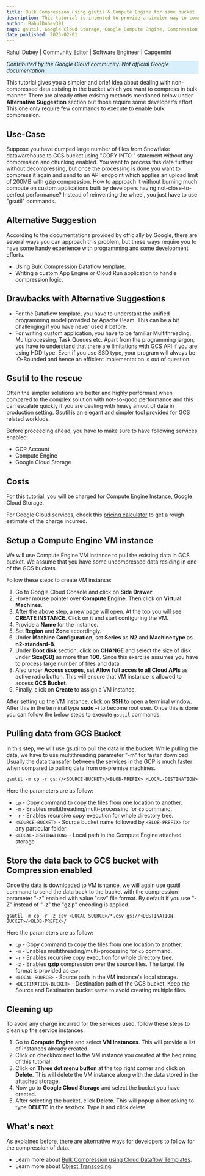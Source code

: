 ```yaml
---
title: Bulk Compression using gsutil & Compute Engine for same bucket
description: This tutorial is intented to provide a simpler way to compress the data already exisitng in a bucket.
author: RahulDubey391
tags: gsutil, Google Cloud Storage, Google Compute Engine, Compression, gzip
date_published: 2023-02-01
---
```



Rahul Dubey | Community Editor | Software Engineer | Capgemini

<p style="background-color:#D9EFFC;"><i>Contributed by the Google Cloud community. Not official Google documentation.</i></p>

This tutorial gives you a simpler and brief idea about dealing with non-compressed data existing in the bucket which you want to compress in bulk manner. There are already other exisitng methods mentioned below under **Alternative Suggestion** section but those require some developer's effort. This one only require few commands to execute to enable bulk compression.

## Use-Case
Suppose you have dumped large number of files from Snowflake datawarehouse to GCS bucket using "COPY INTO <LOCATION-TO-GCS>" statement without any compression and chunking enabled. You want to process this data further without decompressing, but once the processing is done you want to compress it again and send to an API endpoint which applies an upload limit of 200MB with gzip compression. How to approach it without burning much compute on custom applications built by developers having not-close-to-perfect performance? Instead of reinventing the wheel, you just have to use "gsutil" commands. 


## Alternative Suggestion
According to the documentations provided by officially by Google, there are several ways you can approach this problem, but these ways require you to have some handy experience with programming and some development efforts.
  * Using Bulk Compression Dataflow template.
  * Writing a custom App Engine or Cloud Run application to handle compression logic.


## Drawbacks with Alternative Suggestions
  * For the Dataflow template, you have to understant the unified programming model provided by Apache Beam. This can be a bit challenging if you have never used it before.
  * For writing custom application, you have to be familiar Multithreading, Multiprocessing, Task Queues etc. Apart from the programming jargon, you have to understand that there are limitations with GCS API if you are using HDD type. Even if you use SSD type, your program will always be IO-Bounded and hence an efficient implementation is out of question.


## Gsutil to the rescue
Often the simpler solutions are better and highly performant when compared to the complex solution with not-so-good performance and this can escalate quickly if you are dealing with heavy amout of data in production setting. Gsutil is an elegant and simpler tool provided for GCS related worklods.

Before proceeding ahead, you have to make sure to have following services enabled:

  * GCP Account
  * Compute Engine
  * Google Cloud Storage


## Costs
For this tutorial, you will be charged for Compute Engine Instance, Google Cloud Storage.

For Google Cloud services, check this [pricing calculator](https://cloud.google.com/products/calculator/) to get a rough estimate of the charge incurred.


## Setup a Compute Engine VM instance
We will use Compute Engine VM instance to pull the existing data in GCS bucket. We assume that you have some uncompressed data residing in one of the GCS buckets.

Follow these steps to create VM instance:
  1. Go to Google Cloud Console and click on **Side Drawer**.
  2. Hover mouse pointer over **Compute Engine**. Then click on **Virtual Machines**.
  3. After the above step, a new page will open. At the top you will see **CREATE INSTANCE**. Click on it and start configuring the VM.
  4. Provide a **Name** for the instance.
  5. Set **Region** and **Zone** accordingly.
  6. Under **Machine Configuration**, set **Series** as **N2** and **Machine type** as **n2-standard-8**.
  7. Under **Boot disk** section, click on **CHANGE** and select the size of disk under **Size(GB)** as more than **100**. Since this exercise assumes you have to process large number of files and data.
  8. Also under **Access scopes**, set **Allow full acces to all Cloud APIs** as active radio button. This will ensure that VM instance is allowed to access **GCS Bucket**.
  9. Finally, click on **Create** to assign a VM instance.

After setting up the VM instance, click on **SSH** to open a terminal window. After this in the terminal type **sudo -i** to become root user. Once this is done you can follow the below steps to execute `gsutil` commands.
 
## Pulling data from GCS Bucket
In this step, we will use gsutil to pull the data in the bucket. While pulling the data, we have to use multithreading parameter "-m" for faster download. Usually the data transafer between the services in the GCP is much faster when compared to pulling data from on-premise machines.

`gsutil -m cp -r gs://<SOURCE-BUCKET>/<BLOB-PREFIX> <LOCAL-DESTINATION>`

Here the parameters are as follow:
  * `cp` - Copy command to copy the files from one location to another.
  * `-m` - Enables multithreading/multi-processing for `cp` command.
  * `-r` - Enables recursive copy execution for whole directory tree.
  * `<SOURCE-BUCKET>` - Source bucket name followed by `<BLOB-PREFIX>` for any particular folder
  * `<LOCAL-DESTINATION>` - Local path in the Compute Engine attached storage  


## Store the data back to GCS bucket with Compression enabled
Once the data is downloaded to VM isntance, we will again use gsutil command to send the data back to the bucket with the compression parameter "-z" enabled with value "csv" file format. By default if you use "-Z" instead of "-z" the "gzip" encoding is applied.

`gsutil -m cp -r -z csv <LOCAL-SOURCE>/*.csv gs://<DESTINATION-BUCKET>/<BLOB-PREFIX>/`

Here the parameters are as follow:
  * `cp` - Copy command to copy the files from one location to another.
  * `-m` - Enables multithreading/multi-processing for `cp` command.
  * `-r` - Enables recursive copy execution for whole directory tree.
  * `-z` - Enables **gzip** compression over the source files. The target file format is provided as `csv`.
  * `<LOCAL-SOURCE>` - Source path in the VM instance's local storage.
  * `<DESTINATION-BUCKET>` - Destination path of the GCS bucket. Keep the Source and Destination bucket same to avoid creating multiple files.


## Cleaning up
To avoid any charge incurred for the services used, follow these steps to clean up the service instances:
  1. Go to **Compute Engine** and select **VM Instances**. This will provide a list of instances already created.
  2. Click on checkbox next to the VM instance you created at the beginning of this tutorial.
  3. Click on **Three dot menu button** at the top right corner and click on **Delete**. This will delete the VM instance along with the data stored in the attached storage.
  4. Now go to **Google Cloud Storage** and select the bucket you have created. 
  5. After selecting the bucket, click **Delete**. This will popup a box asking to type **DELETE** in the textbox. Type it and click delete.

## What's next
As explained before, there are alternative ways for developers to follow for the compression of data.

- Learn more about [Bulk Compression using Cloud Dataflow Templates](https://cloud.google.com/dataflow/docs/guides/templates/provided-utilities).
- Learn more about [Object Transcoding](https://cloud.google.com/storage/docs/transcoding).
